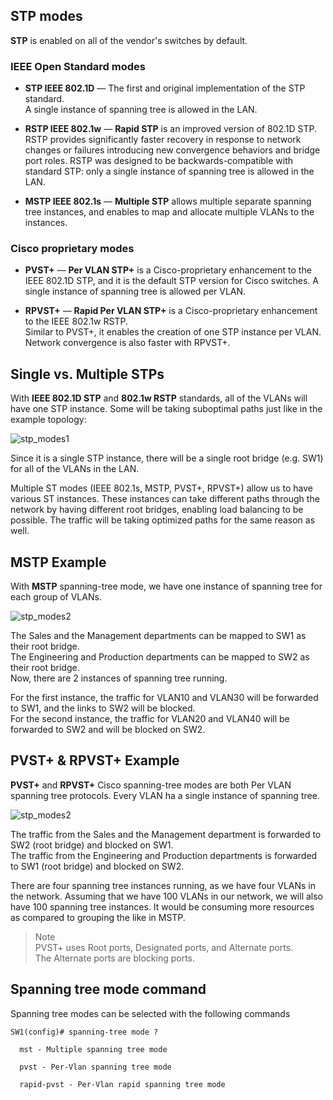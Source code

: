 ## STP modes

**STP** is enabled on all of the vendor's switches by default.<br>

### IEEE Open Standard modes

- **STP IEEE 802.1D** — The first and original implementation of the STP standard.<br>
  A single instance of spanning tree is allowed in the LAN.

- **RSTP IEEE 802.1w** — **Rapid STP** is an improved version of 802.1D STP.<br>
  RSTP provides significantly faster recovery in response to network changes or failures introducing new convergence behaviors and bridge port roles.
  RSTP was designed to be backwards-compatible with standard STP: only a single instance of spanning tree is allowed in the LAN.

- **MSTP IEEE 802.1s** — **Multiple STP** allows multiple separate spanning tree instances, and enables to map and allocate multiple VLANs to the instances.

### Cisco proprietary modes

- **PVST+** — **Per VLAN STP+** is a Cisco-proprietary enhancement to the IEEE 802.1D STP, and it is the default STP version for Cisco switches.
  A single instance of spanning tree is allowed per VLAN.

- **RPVST+** — **Rapid Per VLAN STP+** is a Cisco-proprietary enhancement to the IEEE 802.1w RSTP.<br>
  Similar to PVST+, it enables the creation of one STP instance per VLAN.
  Network convergence is also faster with RPVST+.

## Single vs. Multiple STPs

With **IEEE 802.1D STP** and **802.1w RSTP** standards, all of the VLANs will have one STP instance.
Some will be taking suboptimal paths just like in the example topology:

<img src="https://www.dropbox.com/s/2jldo96yzznb1wx/stp_modes1.png?dl=1" alt="stp_modes1" class="inline" />

Since it is a single STP instance, there will be a single root bridge (e.g. SW1) for all of the VLANs in the LAN.

Multiple ST modes (IEEE 802.1s, MSTP, PVST+, RPVST+) allow us to have various ST instances.
These instances can take different paths through the network by having different root bridges, enabling load balancing to be possible.
The traffic will be taking optimized paths for the same reason as well.

## MSTP Example

With **MSTP** spanning-tree mode, we have one instance of spanning tree for each group of VLANs.

<img src="https://www.dropbox.com/s/j33l6dz0t3yj3rc/stp_modes2.png?dl=1" alt="stp_modes2" class="inline" />

The Sales and the Management departments can be mapped to SW1 as their root bridge.<br>
The Engineering and Production departments can be mapped to SW2 as their root bridge.<br>
Now, there are 2 instances of spanning tree running.

For the first instance, the traffic for VLAN10 and VLAN30 will be forwarded to SW1, and the links to SW2 will be blocked.<br>
For the second instance, the traffic for VLAN20 and VLAN40 will be forwarded to SW2 and will be blocked on SW2.

## PVST+ & RPVST+ Example

**PVST+** and **RPVST+** Cisco spanning-tree modes are both Per VLAN spanning tree protocols.
Every VLAN ha a single instance of spanning tree.

<img src="https://www.dropbox.com/s/j33l6dz0t3yj3rc/stp_modes2.png?dl=1" alt="stp_modes2" class="inline" />

The traffic from the Sales and the Management department is forwarded to SW2 (root bridge) and blocked on SW1.<br>
The traffic from the Engineering and Production departments is forwarded to SW1 (root bridge) and blocked on SW2.

There are four spanning tree instances running, as we have four VLANs in the network.
Assuming that we have 100 VLANs in our network, we will also have 100 spanning tree instances.
It would be consuming more resources as compared to grouping the like in MSTP.

> Note<br>
> PVST+ uses Root ports, Designated ports, and Alternate ports.<br>
> The Alternate ports are blocking ports.

## Spanning tree mode command

Spanning tree modes can be selected with the following commands

```
SW1(config)# spanning-tree mode ?

  mst - Multiple spanning tree mode

  pvst - Per-Vlan spanning tree mode

  rapid-pvst - Per-Vlan rapid spanning tree mode
```
